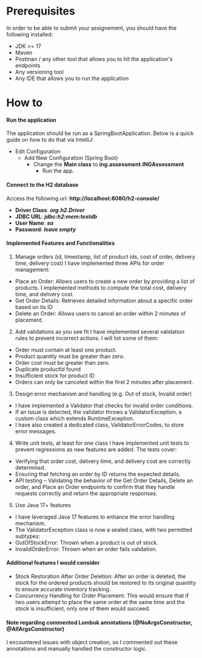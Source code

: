 # Prerequisites

In order to be able to submit your assignement, you should have the following installed:
* JDK >= 17
* Maven
* Postman / any other tool that allows you to hit the application's endpoints
* Any versioning tool
* Any IDE that allows you to run the application


# How to

#### Run the application
The application should be run as a SpringBootApplication. Below is a quick guide on how to do that via IntelliJ:
* Edit Configuration 
   * Add New Configuration (Spring Boot)
     * Change the **Main class** to **ing.assessment.INGAssessment**
       * Run the app.

#### Connect to the H2 database
Access the following url: **http://localhost:8080/h2-console/**
 * **Driver Class**: _**org.h2.Driver**_
 * **JDBC URL**: _**jdbc:h2:mem:testdb**_
 * **User Name**: _**sa**_
 * **Password**: **_leave empty_**


#### Implemented Features and Functionalities

1) Manage orders (id, timestamp, list of product ids, cost of order, delivery time, delivery cost)
I have implemented three APIs for order management:
- Place an Order: Allows users to create a new order by providing a list of products. I implemented methods to compute 
the total cost, delivery time, and delivery cost.
- Get Order Details: Retrieves detailed information about a specific order based on its ID
- Delete an Order: Allows users to cancel an order within 2 minutes of placement.

2) Add validations as you see fit
I have implemented several validation rules to prevent incorrect actions. I will list some of them:
- Order must contain at least one product.
- Product quantity must be greater than zero.
- Order cost must be greater than zero.
- Duplicate productId found
- Insufficient stock for product ID 
- Orders can only be canceled within the first 2 minutes after placement.

3) Design error mechanism and handling (e.g. Out of stock, Invalid order)
- I have implemented a Validator that checks for invalid order conditions. 
- If an issue is detected, the validator throws a ValidatorException, a custom class which extends RuntimeException.
- I have also created a dedicated class, ValidatorErrorCodes, to store error messages.

4) Write unit tests, at least for one class 
I have implemented unit tests to prevent regressions as new features are added. The tests cover:
- Verifying that order cost, delivery time, and delivery cost are correctly determined.
- Ensuring that fetching an order by ID returns the expected details.
- API testing – Validating the behavior of the Get Order Details, Delete an order,
and Place an Order endpoints to confirm that they handle requests correctly and return the appropriate responses.

5) Use Java 17+ features
- I have leveraged Java 17 features to enhance the error handling mechanism.
- The ValidatorException class is now a sealed class, with two permitted subtypes:
- OutOfStockError: Thrown when a product is out of stock.
- InvalidOrderError: Thrown when an order fails validation. 


#### Additional features I would consider
- Stock Restoration After Order Deletion: After an order is deleted, the stock for the ordered products should be 
restored to its original quantity to ensure accurate inventory tracking.
- Concurrency Handling for Order Placement: This would ensure that if two users attempt to place the same order at the 
same time and the stock is insufficient, only one of them would succeed.


#### Note regarding commented Lombok annotations (@NoArgsConstructor, @AllArgsConstructor)
I encountered issues with object creation, so I commented out these annotations and manually handled the constructor logic.
